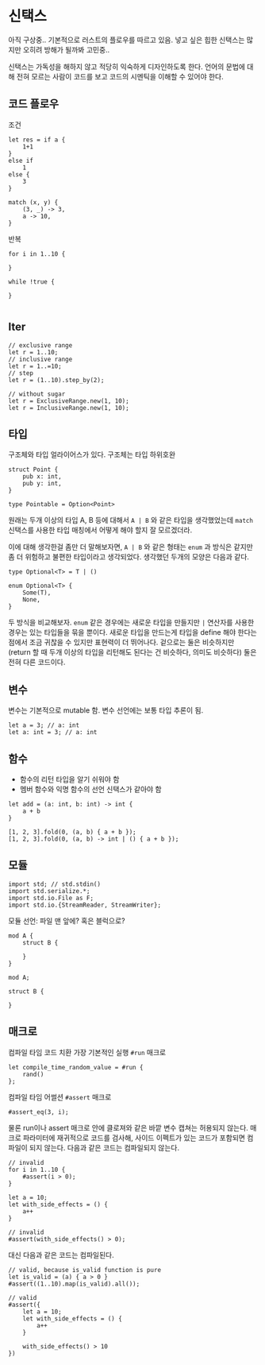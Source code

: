 # 신택스

아직 구상중.. 기본적으로 러스트의 플로우를 따르고 있음. 넣고 싶은 힙한 신택스는 많지만 오히려 방해가 될까봐 고민중..

신택스는 가독성을 해하지 않고 적당히 익숙하게 디자인하도록 한다. 언어의 문법에 대해 전혀 모르는 사람이 코드를 보고 코드의 시멘틱을 이해할 수 있어야 한다.

## 코드 플로우

조건

```zoa
let res = if a {
    1+1
}
else if
    1
else {
    3
}

match (x, y) {
    (3, _) -> 3,
    a -> 10,
}
```

반복

```zoa
for i in 1..10 {

}

while !true {

}


```

## Iter

```zoa
// exclusive range
let r = 1..10;
// inclusive range
let r = 1..=10;
// step
let r = (1..10).step_by(2);

// without sugar
let r = ExclusiveRange.new(1, 10);
let r = InclusiveRange.new(1, 10);
```

## 타입

구조체와 타입 얼라이어스가 있다. 구조체는 타입 하위호완

```zoa
struct Point {
    pub x: int,
    pub y: int,
}

type Pointable = Option<Point>
```

원래는 두개 이상의 타입 A, B 등에 대해서 `A | B` 와 같은 타입을 생각했었는데 `match` 신택스를 사용한 타입 매칭에서 어떻게 해야 할지 잘 모르겠더라.

이에 대해 생각한걸 좀만 더 말해보자면, 
`A | B` 와 같은 형태는 `enum` 과 방식은 같지만 좀 더 위험하고 불편한 타입이라고 생각되었다. 생각했던 두개의 모양은 다음과 같다.

```
type Optional<T> = T | ()
```

```
enum Optional<T> {
    Some(T),
    None,
}
```

두 방식을 비교해보자. `enum` 같은 경우에는 새로운 타입을 만들지만 `|` 연산자를 사용한 경우는 있는 타입들을 묶을 뿐이다. 새로운 타입을 만드는게 타입을 define 해야 한다는 점에서 조금 귀찮을 수 있지만 표현력이 더 뛰어나다. 겉으로는 둘은 비슷하지만 (return 할 때 두개 이상의 타입을 리턴해도 된다는 건 비슷하다, 의미도 비슷하다) 둘은 전혀 다른 코드이다.

## 변수

변수는 기본적으로 mutable 함. 변수 선언에는 보통 타입 추론이 됨.

```zoa
let a = 3; // a: int
let a: int = 3; // a: int
```

## 함수

 - 함수의 리턴 타입을 알기 쉬워야 함
 - 멤버 함수와 익명 함수의 선언 신택스가 같아야 함

```zoa
let add = (a: int, b: int) -> int {
    a + b
}

[1, 2, 3].fold(0, (a, b) { a + b });
[1, 2, 3].fold(0, (a, b) -> int | () { a + b });
```

## 모듈

```zoa
import std; // std.stdin()
import std.serialize.*;
import std.io.File as F;
import std.io.{StreamReader, StreamWriter};
```

모듈 선언: 파일 맨 앞에? 혹은 블럭으로?

```zoa
mod A {
    struct B {

    }
}
```

```zoa
mod A;

struct B {

}
```

## 매크로

컴파일 타임 코드 치환 가장 기본적인 실행 `#run` 매크로

```zoa
let compile_time_random_value = #run {
    rand()
};
```

컴파일 타임 어썰션 `#assert` 매크로

```zoa
#assert_eq(3, i);
```

물론 run이나 assert 매크로 안에 클로져와 같은 바깥 변수 캡쳐는 허용되지 않는다. 매크로 파라미터에 재귀적으로 코드를 검사해, 사이드 이펙트가 있는 코드가 포함되면 컴파일이 되지 않는다. 다음과 같은 코드는 컴파일되지 않는다.

```zoa
// invalid
for i in 1..10 {
    #assert(i > 0);
}

let a = 10;
let with_side_effects = () {
    a++
}

// invalid
#assert(with_side_effects() > 0);
```

대신 다음과 같은 코드는 컴파일된다.

```zoa
// valid, because is_valid function is pure
let is_valid = (a) { a > 0 }
#assert((1..10).map(is_valid).all());

// valid
#assert({
    let a = 10;
    let with_side_effects = () {
        a++
    }

    with_side_effects() > 10
})
```
